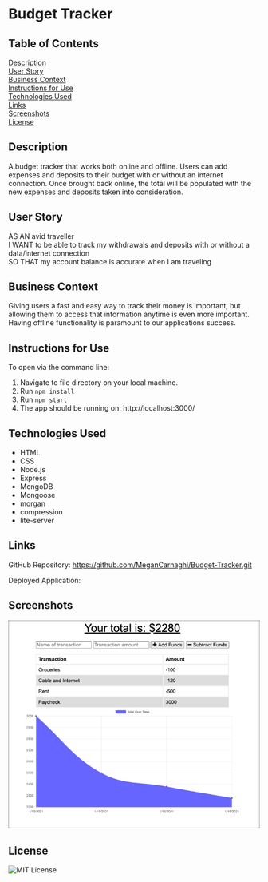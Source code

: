 # Budget Tracker

## Table of Contents

[Description](#description)  
[User Story](#user-story)  
[Business Context](#business-context)  
[Instructions for Use](#instructions-for-use)  
[Technologies Used](#technologies-used)  
[Links](#links)  
[Screenshots](#screenshots)  
[License](#license)

## Description

A budget tracker that works both online and offline. Users can add expenses and deposits to their budget with or without an internet connection. Once brought back online, the total will be populated with the new expenses and deposits taken into consideration.

## User Story

AS AN avid traveller  
I WANT to be able to track my withdrawals and deposits with or without a data/internet connection  
SO THAT my account balance is accurate when I am traveling

## Business Context

Giving users a fast and easy way to track their money is important, but allowing them to access that information anytime is even more important. Having offline functionality is paramount to our applications success.

## Instructions for Use

To open via the command line:

1. Navigate to file directory on your local machine.
2. Run `npm install`
3. Run `npm start`
4. The app should be running on: http://localhost:3000/

## Technologies Used

- HTML
- CSS
- Node.js
- Express
- MongoDB
- Mongoose
- morgan
- compression
- lite-server

## Links

GitHub Repository: https://github.com/MeganCarnaghi/Budget-Tracker.git

Deployed Application:

## Screenshots

![Screenshot](public/assets/screenshot.jpg)

## License

![MIT License](https://img.shields.io/badge/License-MIT-green)

